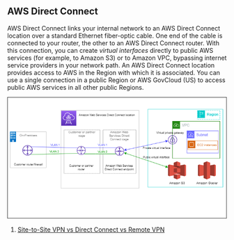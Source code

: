 ## AWS Direct Connect

AWS Direct Connect links your internal network to an AWS Direct Connect location over a standard Ethernet fiber-optic cable. One end of the cable is connected to your router, the other to an AWS Direct Connect router. With this connection, you can create *virtual interfaces* directly to public AWS services (for example, to Amazon S3) or to Amazon VPC, bypassing internet service providers in your network path. An AWS Direct Connect location provides access to AWS in the Region with which it is associated. You can use a single connection in a public Region or AWS GovCloud (US) to access public AWS services in all other public Regions.

![](../imgs/AWS-Direct-Connect/direct-connect-overview.png)

1. [Site-to-Site VPN vs Direct Connect vs Remote VPN](https://www.thewindowsclub.com/site-to-site-vpn-vs-direct-connect-vs-remote-vpn)